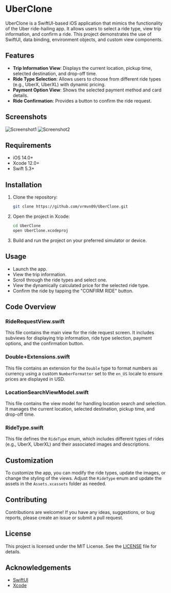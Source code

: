 # UberClone

UberClone is a SwiftUI-based iOS application that mimics the functionality of the Uber ride-hailing app. It allows users to select a ride type, view trip information, and confirm a ride. This project demonstrates the use of SwiftUI, data binding, environment objects, and custom view components.

## Features

- **Trip Information View**: Displays the current location, pickup time, selected destination, and drop-off time.
- **Ride Type Selection**: Allows users to choose from different ride types (e.g., UberX, UberXL) with dynamic pricing.
- **Payment Option View**: Shows the selected payment method and card details.
- **Ride Confirmation**: Provides a button to confirm the ride request.

## Screenshots

![Screenshot1](UBER1.png)
![Screenshot2](UBER2.png)

## Requirements

- iOS 14.0+
- Xcode 12.0+
- Swift 5.3+

## Installation

1. Clone the repository:
   ```bash
   git clone https://github.com/vrmvn09/UberClone.git
   ```

2. Open the project in Xcode:
   ```bash
   cd UberClone
   open UberClone.xcodeproj
   ```

3. Build and run the project on your preferred simulator or device.

## Usage

- Launch the app.
- View the trip information.
- Scroll through the ride types and select one.
- View the dynamically calculated price for the selected ride type.
- Confirm the ride by tapping the "CONFIRM RIDE" button.

## Code Overview

### RideRequestView.swift

This file contains the main view for the ride request screen. It includes subviews for displaying trip information, ride type selection, payment options, and the confirmation button.

### Double+Extensions.swift

This file contains an extension for the `Double` type to format numbers as currency using a custom `NumberFormatter` set to the `en_US` locale to ensure prices are displayed in USD.

### LocationSearchViewModel.swift

This file contains the view model for handling location search and selection. It manages the current location, selected destination, pickup time, and drop-off time.

### RideType.swift

This file defines the `RideType` enum, which includes different types of rides (e.g., UberX, UberXL) and their associated images and descriptions.

## Customization

To customize the app, you can modify the ride types, update the images, or change the styling of the views. Adjust the `RideType` enum and update the assets in the `Assets.xcassets` folder as needed.

## Contributing

Contributions are welcome! If you have any ideas, suggestions, or bug reports, please create an issue or submit a pull request.

## License

This project is licensed under the MIT License. See the [LICENSE](LICENSE) file for details.

## Acknowledgements

- [SwiftUI](https://developer.apple.com/xcode/swiftui/)
- [Xcode](https://developer.apple.com/xcode/)
